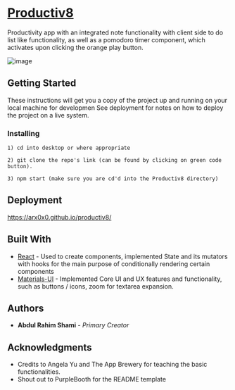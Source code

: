 # [Productiv8](https://arx0x0.github.io/productiv8/)

Productivity app with an integrated note functionality with client side to do list like functionality, as well as a pomodoro timer component, which activates upon clicking the orange play button.

![image](https://user-images.githubusercontent.com/93293461/191891566-41b67bfe-b705-499e-9bba-b14f08967855.png)

## Getting Started

These instructions will get you a copy of the project up and running on your local machine for developmen See deployment for notes on how to deploy the project on a live system.

### Installing
```
1) cd into desktop or where appropriate
```

```
2) git clone the repo's link (can be found by clicking on green code button).
```

```
3) npm start (make sure you are cd'd into the Productiv8 directory)
```

## Deployment

https://arx0x0.github.io/productiv8/

## Built With

* [React](https://reactjs.org/) - Used to create components, implemented State and its mutators with hooks for the main purpose of conditionally rendering certain components
* [Materials-UI](https://mui.com/) - Implemented Core UI and UX features and functionality, such as buttons / icons, zoom for textarea expansion.

## Authors

* **Abdul Rahim Shami** - *Primary Creator* 

## Acknowledgments

* Credits to Angela Yu and The App Brewery for teaching the basic functionalities. 
* Shout out to PurpleBooth for the README template
